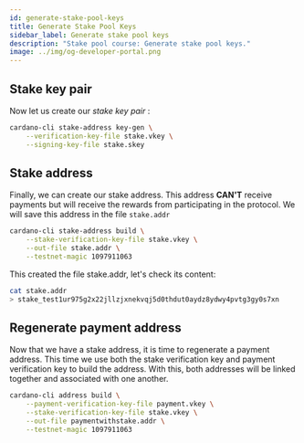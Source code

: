 ```yaml
---
id: generate-stake-pool-keys
title: Generate Stake Pool Keys
sidebar_label: Generate stake pool keys
description: "Stake pool course: Generate stake pool keys."
image: ../img/og-developer-portal.png
---
```


## Stake key pair

Now let us create our _stake key pair_ :

```sh
cardano-cli stake-address key-gen \
    --verification-key-file stake.vkey \
    --signing-key-file stake.skey
```

## Stake address

Finally, we can create our stake address. This address **CAN'T** receive payments but will receive the rewards from participating in the protocol. We will save this address in the file `stake.addr`

```sh
cardano-cli stake-address build \
    --stake-verification-key-file stake.vkey \
    --out-file stake.addr \
    --testnet-magic 1097911063
```

This created the file stake.addr, let's check its content:

```sh
cat stake.addr
> stake_test1ur975g2x22jllzjxnekvqj5d0thdut0aydz8ydwy4pvtg3gy0s7xn
```

## Regenerate payment address

Now that we have a stake address, it is time to regenerate a payment address. This time we use both the stake verification key and payment verification key to build the address. With this, both addresses will be linked together and associated with one another.

```sh
cardano-cli address build \
    --payment-verification-key-file payment.vkey \
    --stake-verification-key-file stake.vkey \
    --out-file paymentwithstake.addr \
    --testnet-magic 1097911063
```
